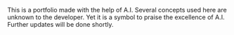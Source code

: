 This is a portfolio made with the help of A.I. Several concepts used here are unknown to the developer. Yet it is a symbol to praise the excellence of A.I. Further updates will be done shortly.
